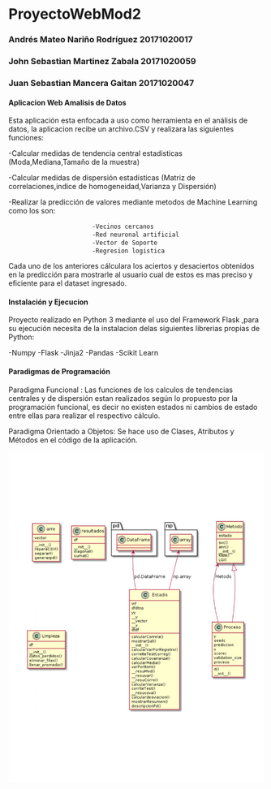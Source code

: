 # ProyectoWebMod2
### Andrés Mateo Nariño Rodríguez 20171020017
### John Sebastian Martinez Zabala 20171020059
### Juan Sebastian Mancera Gaitan 20171020047

#### Aplicacion Web Amalisis de Datos 

Esta aplicación esta enfocada a uso como herramienta en el análisis de datos, la aplicacion recibe un archivo.CSV y realizara las siguientes funciones:

-Calcular medidas de tendencia central estadisticas (Moda,Mediana,Tamaño de la muestra)

-Calcular medidas de dispersión estadisticas (Matriz de correlaciones,indice de homogeneidad,Varianza y Dispersión)

-Realizar la predicción de valores  mediante metodos de Machine Learning como los son:

                           -Vecinos cercanos 
                           -Red neuronal artificial 
                           -Vector de Soporte 
                           -Regresion logistica 

Cada uno de los anteriores cálculara los aciertos y desaciertos obtenidos en la predicción para mostrarle al usuario cual de estos es mas preciso y eficiente para el dataset ingresado.

#### Instalación y Ejecucion

Proyecto realizado en Python 3 mediante el uso del Framework Flask ,para su ejecución necesita de la instalacion delas siguientes librerias propias de Python:

-Numpy
-Flask
-Jinja2
-Pandas
-Scikit Learn


#### Paradigmas de Programación

Paradigma Funcional : Las funciones de los calculos de tendencias centrales y de dispersión estan realizados según lo propuesto por la programación funcional, es decir no existen estados ni cambios de estado entre ellas  para  realizar el respectivo cálculo.

Paradigma Orientado a Objetos: Se hace uso de Clases, Atributos y Métodos en el código de la aplicación. 

![clas1](https://github.com/jsmzdf/ProyectoWebMod2/blob/master/Uml_app.jpg)







